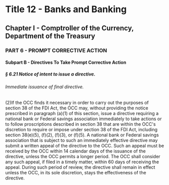 
# Title 12 - Banks and Banking
## Chapter I - Comptroller of the Currency, Department of the Treasury
### PART 6 - PROMPT CORRECTIVE ACTION
#### Subpart B - Directives To Take Prompt Corrective Action
##### § 6.21 Notice of intent to issue a directive.
###### Immediate issuance of final directive.

(2)If the OCC finds it necessary in order to carry out the purposes of section 38 of the FDI Act, the OCC may, without providing the notice prescribed in paragraph (a)(1) of this section, issue a directive requiring a national bank or Federal savings association immediately to take actions or to follow proscriptions described in section 38 that are within the OCC's discretion to require or impose under section 38 of the FDI Act, including section 38(e)(5), (f)(2), (f)(3), or (f)(5). A national bank or Federal savings association that is subject to such an immediately effective directive may submit a written appeal of the directive to the OCC. Such an appeal must be received by the OCC within 14 calendar days of the issuance of the directive, unless the OCC permits a longer period. The OCC shall consider any such appeal, if filed in a timely matter, within 60 days of receiving the appeal. During such period of review, the directive shall remain in effect unless the OCC, in its sole discretion, stays the effectiveness of the directive.
